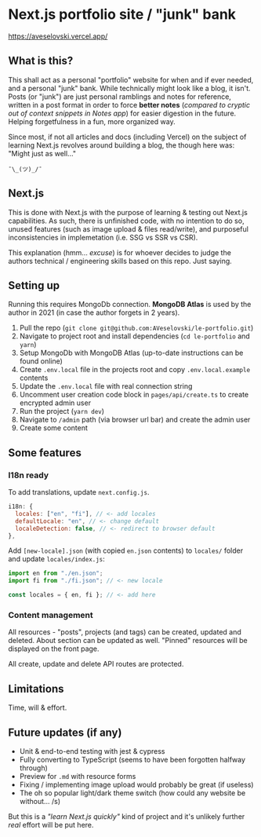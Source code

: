 # Next.js portfolio site / "junk" bank

https://aveselovski.vercel.app/

## What is this?

This shall act as a personal "portfolio" website for when and if ever needed, and a personal "junk" bank. While technically might look like a blog, it isn't. Posts (or "junk") are just personal ramblings and notes for reference, written in a post format in order to force **better notes** (*compared to cryptic out of context snippets in Notes app*) for easier digestion in the future. Helping forgetfulness in a fun, more organized way.

Since most, if not all articles and docs (including Vercel) on the subject of learning Next.js revolves around building a blog, the though here was: "Might just as well..."

`¯\_(ツ)_/¯`

## Next.js

This is done with Next.js with the purpose of learning & testing out Next.js capabilities. As such, there is unfinished code, with no intention to do so, unused features (such as image upload & files read/write), and purposeful inconsistencies in implemetation (i.e. SSG vs SSR vs CSR).

This explanation (hmm... *excuse*) is for whoever decides to judge the authors technical / engineering skills based on this repo. Just saying.

## Setting up

Running this requires MongoDb connection. **MongoDB Atlas** is used by the author in 2021 (in case the author forgets in 2 years).

1. Pull the repo (`git clone git@github.com:AVeselovski/le-portfolio.git`)
2. Navigate to project root and install dependencies (`cd le-portfolio` and `yarn`)
3. Setup MongoDb with MongoDB Atlas (up-to-date instructions can be found online)
4. Create `.env.local` file in the projects root and copy `.env.local.example` contents
5. Update the `.env.local` file with real connection string
6. Uncomment user creation code block in `pages/api/create.ts` to create encrypted admin user
7. Run the project (`yarn dev`)
8. Navigate to `/admin` path (via browser url bar) and create the admin user
9. Create some content

## Some features

### I18n ready

To add translations, update `next.config.js`.

```js
i18n: {
  locales: ["en", "fi"], // <- add locales
  defaultLocale: "en", // <- change default
  localeDetection: false, // <- redirect to browser default
},
```

Add `[new-locale].json` (with copied `en.json` contents) to `locales/` folder and update `locales/index.js`:

```js
import en from "./en.json";
import fi from "./fi.json"; // <- new locale

const locales = { en, fi }; // <- add here
```

### Content management

All resources - "posts", projects (and tags) can be created, updated and deleted. About section can be updated as well. "Pinned" resources will be displayed on the front page.

All create, update and delete API routes are protected.

## Limitations

Time, will & effort.

## Future updates (if any)

- Unit & end-to-end testing with jest & cypress
- Fully converting to TypeScript (seems to have been forgotten halfway through)
- Preview for `.md` with resource forms
- Fixing / implementing image upload would probably be great (if useless)
- The oh so popular light/dark theme switch (how could any website be without... /s)

But this is a _"learn Next.js quickly"_ kind of project and it's unlikely further _real_ effort will be put here.
